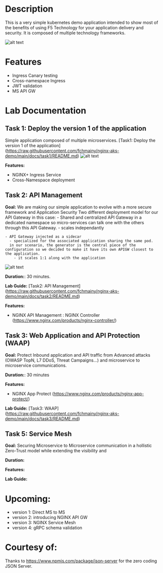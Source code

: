 # Description
This is a very simple kubernetes demo application intended to show most of the benefits of using F5 Technology for your application delivery and security.
It is composed of multiple technology frameworks.

![alt text](https://raw.githubusercontent.com/fchmainy/nginx-aks-demo/main/docs/images/topology.jpeg)

# Features
- Ingress Canary testing
- Cross-namespace Ingress
- JWT validation
- MS API GW

# Lab Documentation
## Task 1: Deploy the version 1 of the application
Simple application composed of multiple microservices.
  [Task1: Deploy the version 1 of the application] (https://raw.githubusercontent.com/fchmainy/nginx-aks-demo/main/docs/task1/README.md)
  ![alt text](https://raw.githubusercontent.com/fchmainy/nginx-aks-demo/main/docs/images/task1-topology.jpg)

**Features:**
- NGINX+ Ingress Service
- Cross-Namespace deployment


## Task 2: API Management
  **Goal:**
  We are making our simple application to evolve with a more secure framework and Application Security
  Two different deployment model for our API Gateway in this case:
    - Shared and centralized API Gateway in a dedicated namespace so micro-services can talk one with the others through this API Gateway.
      - scales independantly 

    - API Gateway injected as a sidecar
      - specialized for the associated application sharing the same pod.
      in our scenario, the generator is the central piece of the configuration so we decided to make it have its own APIGW closest to the application.
        - it scales 1:1 along with the application

  ![alt text](https://raw.githubusercontent.com/fchmainy/nginx-aks-demo/main/docs/images/task2-topology.jpg)

  **Duration:**: 30 minutes.

  **Lab Guide:**
  [Task2: API Management] (https://raw.githubusercontent.com/fchmainy/nginx-aks-demo/main/docs/task2/README.md)


  **Features:**
  - NGINX API Management :
      NGINX Controller (https://www.nginx.com/products/nginx-controller/)



## Task 3: Web Application and API Protection (WAAP)
  **Goal:**
    Protect Inbound application and API traffic from Advanced attacks (OWASP TopN, L7 DDoS, Threat Campaigns...) and microservice to microservice communications.

  **Duration:**: 30 minutes


  **Features:**
  - NGINX App Protect (https://www.nginx.com/products/nginx-app-protect/)

  **Lab Guide:**
  [Task3: WAAP] (https://raw.githubusercontent.com/fchmainy/nginx-aks-demo/main/docs/task3/README.md)


## Task 5: Service Mesh
**Goal:**
    Securing Microservice to Microservice communication in a hollistic Zero-Trust model while extending the visibility and

**Duration:**


**Features:**


**Lab Guide:**

# Upcoming:
- version 1: Direct MS to MS
- version 2: introducing NGINX API GW
- version 3: NGINX Service Mesh
- version 4: gRPC schema validation

# Courtesy of:
Thanks to https://www.npmjs.com/package/json-server for the zero coding JSON Server.